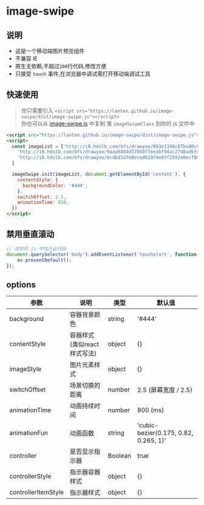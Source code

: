
# image-swipe

## 说明
- 这是一个移动端图片预览组件
- 不兼容 IE
- 原生无依赖,不超过`200`行代码,修改方便
- 只接受 `touch` 事件,在浏览器中调试需打开移动端调试工具

## 快速使用
> 你只需要引入 `<script src="https://lanten.github.io/image-swipe/dist/image-swipe.js"></script>`  
> 你也可以从 [image-swipe.js](./dist/image-swipe.js) 中复制 类 `imageSwipeClass` 到你的 js 文件中

```html
<script src="https://lanten.github.io/image-swipe/dist/image-swipe.js"></script>
<script>
  const imageList = ['http://i0.hdslb.com/bfs/drawyoo/083e1198c87ba40c94396a130df8a3793dd7a03d.png',
    'http://i0.hdslb.com/bfs/drawyoo/9aaa6884d3765077eeabf94ac27d8ad6fd942d13.png',
    'http://i0.hdslb.com/bfs/drawyoo/bcdbd1d7e8eced61974e87f2592e0ecf80f8fff1.png'
  ]

  imageSwipe.init(imageList, document.getElementById('content'), {
    contentStyle: {
      backgroundColor: '#444',
    },
    switchOffset: 2.5,
    animationTime: 650,
  })
</script>
```

## 禁用垂直滚动
```js
// 在你的 js 中加入此代码
document.querySelector('body').addEventListener('touchstart', function (ev) {
	ev.preventDefault();
});
```

## options
参数|说明|类型|默认值
---|---|---|---
background|容器背景颜色| string|'#444'
contentStyle|容器样式(类似react样式写法)|object|{}
imageStyle|图片元素样式| object|{}
switchOffset|场景切换的距离| number|2.5 (屏幕宽度 / 2.5)
animationTime|动画持续时间| number|800 (ms)
animationFun|动画函数| string|'cubic-bezier(0.175, 0.82, 0.265, 1)'
controller|是否显示指示器| Boolean|true
controllerStyle|指示器容器样式| object|{}
controllerItemStyle|指示器样式| object|{}